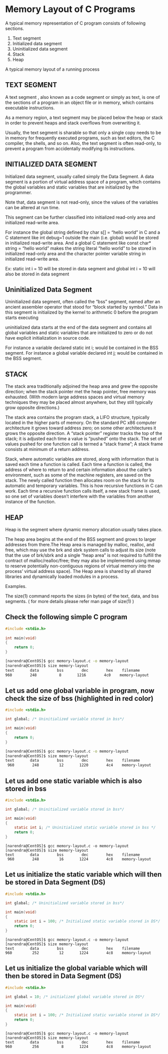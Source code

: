 # Memory Layout of C Programs

A typical memory representation of C program consists of following sections.

1. Text segment
2. Initialized data segment
3. Uninitialized data segment
4. Stack
5. Heap

A typical memory layout of a running process

## TEXT SEGMENT

A text segment , also known as a code segment or simply as text, is one of the sections of a program in an object file or in memory, which contains executable instructions.

As a memory region, a text segment may be placed below the heap or stack in order to prevent heaps and stack overflows from overwriting it.

Usually, the text segment is sharable so that only a single copy needs to be in memory for frequently executed programs, such as text editors, the C compiler, the shells, and so on. Also, the text segment is often read-only, to prevent a program from accidentally modifying its instructions.

## INITIALIZED DATA SEGMENT

Initialized data segment, usually called simply the Data Segment. A data segment is a portion of virtual address space of a program, which contains the global variables and static variables that are initialized by the programmer.

Note that, data segment is not read-only, since the values of the variables can be altered at run time.

This segment can be further classified into initialized read-only area and initialized read-write area.

For instance the global string defined by char s[] = “hello world” in C and a C statement like int debug=1 outside the main (i.e. global) would be stored in initialized read-write area. And a global C statement like const char* string = “hello world” makes the string literal “hello world” to be stored in initialized read-only area and the character pointer variable string in initialized read-write area.

Ex: static int i = 10 will be stored in data segment and global int i = 10 will also be stored in data segment

## Uninitialized Data Segment

Uninitialized data segment, often called the “bss” segment, named after an ancient assembler operator that stood for “block started by symbol.” Data in this segment is initialized by the kernel to arithmetic 0 before the program starts executing

uninitialized data starts at the end of the data segment and contains all global variables and static variables that are initialized to zero or do not have explicit initialization in source code.

For instance a variable declared static int i; would be contained in the BSS segment.
For instance a global variable declared int j; would be contained in the BSS segment.

## STACK

The stack area traditionally adjoined the heap area and grew the opposite direction; when the stack pointer met the heap pointer, free memory was exhausted. (With modern large address spaces and virtual memory techniques they may be placed almost anywhere, but they still typically grow opposite directions.)

The stack area contains the program stack, a LIFO structure, typically located in the higher parts of memory. On the standard PC x86 computer architecture it grows toward address zero; on some other architectures it grows the opposite direction. A “stack pointer” register tracks the top of the stack; it is adjusted each time a value is “pushed” onto the stack. The set of values pushed for one function call is termed a “stack frame”; A stack frame consists at minimum of a return address.

Stack, where automatic variables are stored, along with information that is saved each time a function is called. Each time a function is called, the address of where to return to and certain information about the caller’s environment, such as some of the machine registers, are saved on the stack. The newly called function then allocates room on the stack for its automatic and temporary variables. This is how recursive functions in C can work. Each time a recursive function calls itself, a new stack frame is used, so one set of variables doesn’t interfere with the variables from another instance of the function.

## HEAP

Heap is the segment where dynamic memory allocation usually takes place.

The heap area begins at the end of the BSS segment and grows to larger addresses from there.The Heap area is managed by malloc, realloc, and free, which may use the brk and sbrk system calls to adjust its size (note that the use of brk/sbrk and a single “heap area” is not required to fulfill the contract of malloc/realloc/free; they may also be implemented using mmap to reserve potentially non-contiguous regions of virtual memory into the process’ virtual address space). The Heap area is shared by all shared libraries and dynamically loaded modules in a process.

Examples.

The size(1) command reports the sizes (in bytes) of the text, data, and bss segments. ( for more details please refer man page of size(1) )

## Check the following simple C program

```C
#include <stdio.h>
  
int main(void)
{
    return 0;
}
```

```bash
[narendra@CentOS]$ gcc memory-layout.c -o memory-layout
[narendra@CentOS]$ size memory-layout
text       data        bss        dec        hex    filename
960        248          8       1216        4c0    memory-layout
```

## Let us add one global variable in program, now check the size of bss (highlighted in red color)

```c
#include <stdio.h>

int global; /* Uninitialized variable stored in bss*/

int main(void)
{
    return 0;
}
```

```bash
[narendra@CentOS]$ gcc memory-layout.c -o memory-layout
[narendra@CentOS]$ size memory-layout
text       data        bss        dec        hex    filename
 960        248         12       1220        4c4    memory-layout
```

## Let us add one static variable which is also stored in bss

```c
#include <stdio.h>

int global; /* Uninitialized variable stored in bss*/

int main(void)
{
    static int i; /* Uninitialized static variable stored in bss */
    return 0;
}
```

```cli
[narendra@CentOS]$ gcc memory-layout.c -o memory-layout
[narendra@CentOS]$ size memory-layout
text       data        bss        dec        hex    filename
 960        248         16       1224        4c8    memory-layout
```

## Let us initialize the static variable which will then be stored in Data Segment (DS)

```c
#include <stdio.h>

int global; /* Uninitialized variable stored in bss*/

int main(void)
{
    static int i = 100; /* Initialized static variable stored in DS*/
    return 0;
}
```

```cli
[narendra@CentOS]$ gcc memory-layout.c -o memory-layout
[narendra@CentOS]$ size memory-layout
text       data        bss        dec        hex    filename
960         252         12       1224        4c8    memory-layout
```

## Let us initialize the global variable which will then be stored in Data Segment (DS)

```c
#include <stdio.h>

int global = 10; /* initialized global variable stored in DS*/

int main(void)
{
    static int i = 100; /* Initialized static variable stored in DS*/
    return 0;
}
```

```cli
[narendra@CentOS]$ gcc memory-layout.c -o memory-layout
[narendra@CentOS]$ size memory-layout
text       data        bss        dec        hex    filename
960         256          8       1224        4c8    memory-layout
```
